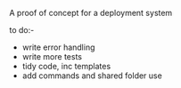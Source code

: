 A proof of concept for a deployment system

to do:-
- write error handling
- write more tests 
- tidy code, inc templates
- add commands and shared folder use